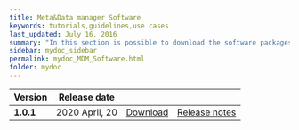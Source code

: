 ```yaml
---
title: Meta&Data manager Software
keywords: tutorials,guidelines,use cases
last_updated: July 16, 2016
summary: "In this section is possible to download the software packages of the Meta&Data manager tool"
sidebar: mydoc_sidebar
permalink: mydoc_MDM_Software.html
folder: mydoc
---
```

| Version | Release date |||
|-------------|-------------|-------------|-------------|
| **1.0.1** | 2020 April, 20| [Download](./Software/MDM_V1.0.1_20-04-2020.zip) | [Release notes](./mydoc_release_notes_60.html#version-101-release-date-april-20-2020) |




